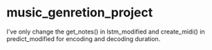 # music_genretion_project

I've only change the get_notes() in lstm_modified and create_midi() in predict_modified for encoding and decoding duration.

